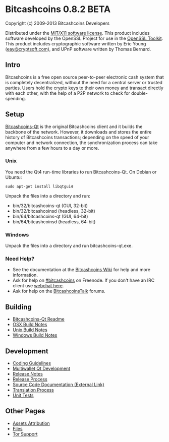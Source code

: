 Bitcashcoins 0.8.2 BETA 
====================

Copyright (c) 2009-2013 Bitcashcoins Developers

Distributed under the [MIT/X11 software license](http://www.opensource.org/licenses/mit-license.php).
This product includes software developed by the OpenSSL Project for use in the [OpenSSL Toolkit](http://www.openssl.org/). This product includes
cryptographic software written by Eric Young ([eay@cryptsoft.com](mailto:eay@cryptsoft.com)), and UPnP software written by Thomas Bernard.


Intro
---------------------
Bitcashcoins is a free open source peer-to-peer electronic cash system that is
completely decentralized, without the need for a central server or trusted
parties.  Users hold the crypto keys to their own money and transact directly
with each other, with the help of a P2P network to check for double-spending.


Setup
---------------------
[Bitcashcoins-Qt](http://bitcashcoins.org/en/download) is the original Bitcashcoins client and it builds the backbone of the network. However, it downloads and stores the entire history of Bitcashcoins transactions; depending on the speed of your computer and network connection, the synchronization process can take anywhere from a few hours to a day or more.

### Unix

You need the Qt4 run-time libraries to run Bitcashcoins-Qt. On Debian or Ubuntu:

	sudo apt-get install libqtgui4

Unpack the files into a directory and run:

- bin/32/bitcashcoins-qt (GUI, 32-bit)
- bin/32/bitcashcoinsd (headless, 32-bit)
- bin/64/bitcashcoins-qt (GUI, 64-bit)
- bin/64/bitcashcoinsd (headless, 64-bit)



### Windows

Unpack the files into a directory and run bitcashcoins-qt.exe.

### Need Help?

* See the documentation at the [Bitcashcoins Wiki](https://en.bitcashcoins.it/wiki/Main_Page)
for help and more information.
* Ask for help on [#bitcashcoins](http://webchat.freenode.net?channels=bitcashcoins) on Freenode. If you don't have an IRC client use [webchat here](http://webchat.freenode.net?channels=bitcashcoins).
* Ask for help on the [BitcashcoinsTalk](https://bitcashcoinstalk.org/) forums.

Building
---------------------
- [Bitcashcoins-Qt Readme](readme-qt.md)
- [OSX Build Notes](build-osx.md)
- [Unix Build Notes](build-unix.md)
- [Windows Build Notes](build-msw.md)

Development
---------------------
- [Coding Guidelines](coding.md)
- [Multiwallet Qt Development](multiwallet-qt.md)
- [Release Notes](release-notes.md)
- [Release Process](release-process.md)
- [Source Code Documentation (External Link)](https://dev.visucore.com/bitcashcoins/doxygen/)
- [Translation Process](translation_process.md)
- [Unit Tests](unit-tests.md)

Other Pages
---------------------
- [Assets Attribution](assets-attribution.md)
- [Files](files.md)
- [Tor Support](tor.md)